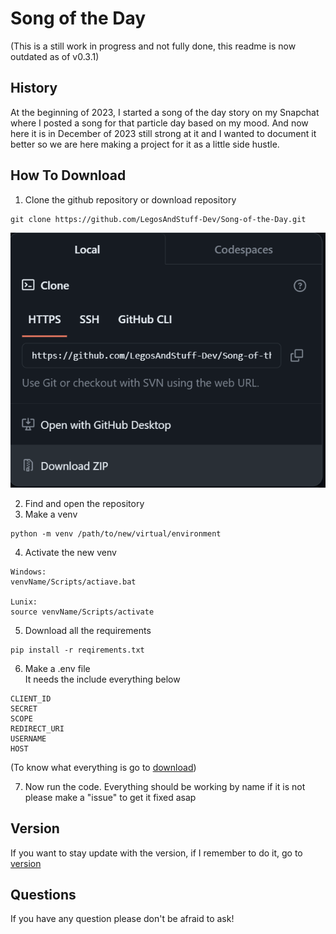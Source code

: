 # Song of the Day
(This is a still work in progress and not fully done, this readme is now outdated as of v0.3.1)



## History
At the beginning of 2023, I started a song of the day story on my Snapchat where I posted a song for that particle day based on my mood. And now here it is in December of 2023 still strong at it and I wanted to document it better so we are here making a project for it as a little side hustle. 

## How To Download

1) Clone the github repository or download repository
```
git clone https://github.com/LegosAndStuff-Dev/Song-of-the-Day.git
```
![Dowload](https://github.com/LegosAndStuff-Dev/Song-of-the-Day/blob/main/download/readme/dowloadzip.png)

2) Find and open the repository
3) Make a venv
```
python -m venv /path/to/new/virtual/environment
```
4) Activate the new venv
```
Windows:
venvName/Scripts/actiave.bat

Lunix:
source venvName/Scripts/activate
```
5) Download all the requirements
```
pip install -r reqirements.txt
```
6) Make a .env file
<br> It needs the include everything below 
```
CLIENT_ID 
SECRET 
SCOPE 
REDIRECT_URI 
USERNAME
HOST
```
(To know what everything is go to <a href="download\download.md">download</a>)

7) Now run the code. Everything should be working by name if it is not please make a "issue" to get it fixed asap

## Version

If you want to stay update with the version, if I remember to do it, go to <a href="download\version.md">version</a>

## Questions

If you have any question please don't be afraid to ask!